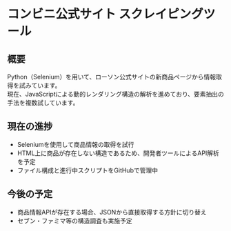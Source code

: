 # コンビニ公式サイト スクレイピングツール

## 概要
Python（Selenium）を用いて、ローソン公式サイトの新商品ページから情報取得を試みています。  
現在、JavaScriptによる動的レンダリング構造の解析を進めており、要素抽出の手法を複数試しています。

## 現在の進捗
- Seleniumを使用して商品情報の取得を試行
- HTML上に商品が存在しない構造であるため、開発者ツールによるAPI解析を予定
- ファイル構成と進行中スクリプトをGitHubで管理中

## 今後の予定
- 商品情報APIが存在する場合、JSONから直接取得する方針に切り替え
- セブン・ファミマ等の構造調査も実施予定